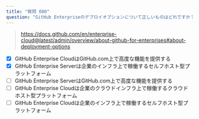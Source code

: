 ```yaml
---
title: "質問 080"
question: "GitHub Enterpriseのデプロイオプションについて正しいものはどれですか？（2つ選択）"
---
```




> https://docs.github.com/en/enterprise-cloud@latest/admin/overview/about-github-for-enterprises#about-deployment-options
- [x] GitHub Enterprise CloudはGitHub.com上で高度な機能を提供する
- [x] GitHub Enterprise Serverは企業のインフラ上で稼働するセルフホスト型プラットフォーム
- [ ] GitHub Enterprise ServerはGitHub.com上で高度な機能を提供する
- [ ] GitHub Enterprise Cloudは企業のクラウドインフラ上で稼働するクラウドホスト型プラットフォーム
- [ ] GitHub Enterprise Cloudは企業のインフラ上で稼働するセルフホスト型プラットフォーム